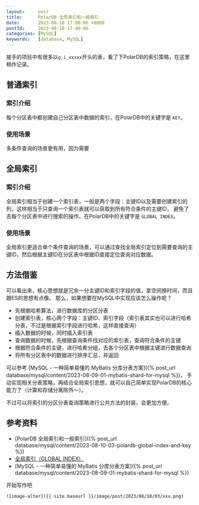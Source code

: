 ```yaml
---
layout:     post
title:      PolarDB 全局索引和一般索引
date:       2023-08-10 17:00:06 +0800
postId:     2023-08-10-17-00-06
categories: [MySQL]
keywords:   [database, MySQL]
---
```

接手的项目中有很多以`g_i_xxxxx`开头的表，看了下PolarDB的索引策略，在这里稍作记录。

## 普通索引

### 索引介绍
每个分区表中都创建自己分区表中数据的索引，在PolarDB中的关键字是 `KEY`。

### 使用场景
多条件查询的场景更有用，因为需要

## 全局索引

### 索引介绍
全局索引相当于创建一个索引表，一般是两个字段：主键ID以及需要创建索引的列，这样相当于只查询一个索引表就可以获取到所有符合条件的主键ID，
避免了去每个分区表中进行搜索的操作。在PolarDB中的关键字是 `GLOBAL INDEX`。

### 使用场景
全局索引更适合单个条件查询的场景，可以通过查找全局索引定位到需要查询的主键ID，然后根据主键ID在分区表中根据ID直接定位查询对应数据。

## 方法借鉴
可以看出来，核心思想就是冗余一分主键ID和索引字段的值，拿空间换时间，而且跟ES的思想有点像。
那么，如果想要在MySQL中实现应该怎么操作呢？
* 先根据哈希算法，进行数据库的分区分表
* 创建索引表，核心两个字段：主键ID、索引字段（索引表其实也可以进行哈希分表，不过是根据索引字段进行哈希，这样直接查询）
* 插入数据的时候，同时插入索引表
* 查询数据的时候，先根据查询条件找对应的索引表，查询符合条件的主键
* 根据符合条件的主键，进行哈希分组，去各个分区表中根据主键进行数据查询
* 将所有分区表中的数据进行排序汇总，并返回

可以参考 [MySQL - 一种简单易懂的 MyBatis 分库分表方案]({% post_url database/mysql/content/2023-08-09-01-mybatis-shard-for-mysql %})，
手动实现相关分表策略，再结合全局索引思想，就可以自己简单实现PolarDB的核心能力了（计算和存储分离除外～）。

不过可以将索引的分区分表查询策略进行公共方法的封装，会更加方便。

## 参考资料
* [PolarDB 全局索引和一般索引]({% post_url database/mysql/content/2023-08-10-03-polardb-global-index-and-key %})
* [全局索引（GLOBAL INDEX）](https://help.aliyun.com/apsara/enterprise/v_3_18_0/polardb/development-guide-1/global-index.html?spm=a2c4g.14484438.10001.98)
* [MySQL - 一种简单易懂的 MyBatis 分库分表方案]({% post_url database/mysql/content/2023-08-09-01-mybatis-shard-for-mysql %})

开始写作吧
```
![image-alter]({{ site.baseurl }}/image/post/2023/08/10/03/xxx.png)
```
